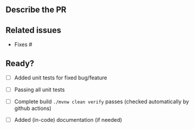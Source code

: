 ## Describe the PR

<!-- A clear and concise description of the bug the PR fixes or the feature the PR introduces. -->

## Related issues

<!-- PR relates to issues in the `pmd` repo: -->

- Fixes #

## Ready?

<!-- If you feel like you can help to check off the following tasks, that'd be great. If not, don't worry - we will take care of it. -->

- [ ] Added unit tests for fixed bug/feature
- [ ] Passing all unit tests
- [ ] Complete build `./mvnw clean verify` passes (checked automatically by github actions)
- [ ] Added (in-code) documentation (if needed)

